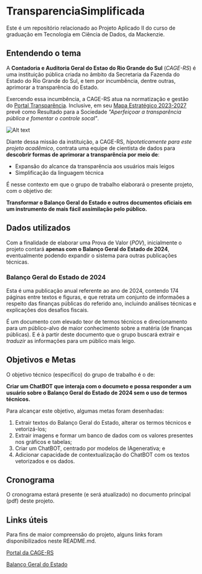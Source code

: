 # TransparenciaSimplificada
Este é um repositório relacionado ao Projeto Aplicado II do curso de graduação em Tecnologia em Ciência de Dados, da Mackenzie.


## Entendendo o tema

A <b>Contadoria e Auditoria Geral do Estao do Rio Grande do Sul</b> (<i>CAGE-RS</i>) é uma instituição pública criada no âmbito da Secretaria da Fazenda do Estado do Rio Grande do Sul, e tem por incumbência, dentre outras, aprimorar a transparência do Estado. 

Exercendo essa incumbência, a CAGE-RS atua na normatização e gestão do <a href='https://www.transparencia.rs.gov.br/inicio'>Portal Transparência</a>. Inclusive, em seu <a href='https://cage.fazenda.rs.gov.br/planejamento-estrategico-68432aa7cdf77'>Mapa Estratégico 2023-2027</a> prevê como Resultado para a Sociedade <i>"Aperfeiçoar a transparência pública e fomentar o controle socal"</i>.

![Alt text](https://cage.fazenda.rs.gov.br/upload/recortes/202508/21110759_4337_GDO.jpg)


Diante dessa missão da instituição, a CAGE-RS, <i>hipoteticamente para este projeto acadêmico</i>, contrata uma equipe de cientista de dados para <b>descobrir formas de aprimorar a transparência por meio de</b>:

- Expansão do alcance da transparência aos usuários mais leigos
- Simplificação da linguagem técnica

É nesse contexto em que o grupo de trabalho elaborará o presente projeto, com o objetivo de: 

<b>Transformar o Balanço Geral do Estado e outros documentos oficiais em um instrumento de mais fácil assimilação pelo público.</b>


## Dados utilizados

Com a finalidade de elaborar uma Prova de Valor (<i>POV</i>), inicialmente o projeto contará <b>apenas com o Balanço Geral do Estado de 2024</b>, eventualmente podendo expandir o sistema para outras publicações técnicas.

### Balanço Geral do Estado de 2024

Esta é uma publicação anual referente ao ano de 2024, contendo 174 páginas entre textos e figuras, e que retrata um conjunto de informaões a respeito das finanças públicas do referido ano, incluindo análises técnicas e explicações dos desafios fiscais. 

É um documento com elevado teor de termos técnicos e direcionamento para um público-alvo de maior conhecimento sobre a matéria (de finanças públicas). E é à partir deste documento que o grupo buscará extrair e <i>traduzir</i> as informações para um público mais leigo.


## Objetivos e Metas

O objetivo técnico (específico) do grupo de trabalho é o de:

<b> Criar um ChatBOT que interaja com o documeto e possa responder a um usuário sobre o Balanço Geral do Estado de 2024 sem o uso de termos técnicos.</b>

Para alcançar este objetivo, algumas metas foram desenhadas:

1. Extrair textos do Balanço Geral do Estado, alterar os termos técnicos e vetorizá-los;
2. Extrair imagens e formar um banco de dados com os valores presentes nos gráficos e tabelas;
3. Criar um ChatBOT, centrado por modelos de IAgenerativa; e
4. Adicionar capacidade de contextualização do ChatBOT com os textos vetorizados e os dados. 


## Cronograma

O cronograma estará presente (e será atualizado) no documento principal (pdf) deste projeto.


## Links úteis

Para fins de maior compreensão do projeto, alguns links foram disponibilizados neste README.md.

<a href='https://cage.fazenda.rs.gov.br/inicial'>Portal da CAGE-RS</a>

<a href='https://cage.fazenda.rs.gov.br/balanco-geral-do-estado'>Balanço Geral do Estado</a>

